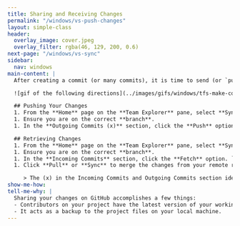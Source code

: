 ```yaml
---
title: Sharing and Receiving Changes
permalink: "/windows/vs-push-changes"
layout: simple-class
header:
  overlay_image: cover.jpeg
  overlay_filter: rgba(46, 129, 200, 0.6)
next-page: "/windows/vs-sync"
sidebar:
  nav: windows
main-content: |
  After creating a commit (or many commits), it is time to send (or `push`) your changes to your GitHub repository.

  ![gif of the following directions](../images/gifs/windows/tfs-make-commit.gif)

  ## Pushing Your Changes
  1. From the **Home** page on the **Team Explorer** pane, select **Sync**.
  1. Ensure you are on the correct **branch**.
  1. In the **Outgoing Commits (x)** section, click the **Push** option. The Visual Studio GitHub Extension will push the changes on the branch you've selected to the repository on GitHub. If you don't already have a repository on GitHub, it will be created for you.

  ## Retrieving Changes
  1. From the **Home** page on the **Team Explorer** pane, select **Sync**.
  1. Ensure you are on the correct **branch**.
  1. In the **Incoming Commits** section, click the **Fetch** option. `Fetch`ing retrieves any commits on your current branch that were made on the remote repository without merging those changes in.
  1. Click **Pull** or **Sync** to merge the changes from your remote repository into your local files. If you select **Sync**, any local commits will be `push`ed to your remote.

     > The (x) in the Incoming Commits and Outgoing Commits section identifies the number of commits that you will be `fetch`ing (or retrieving) from the repository on GitHub, or how many commits you will be `push`ing (or sending) to the repository.
show-me-how: 
tell-me-why: |
  Sharing your changes on GitHub accomplishes a few things:
  - Contributors on your project have the latest version of your working files on a specific branch.
  - It acts as a backup to the project files on your local machine.
---
```


